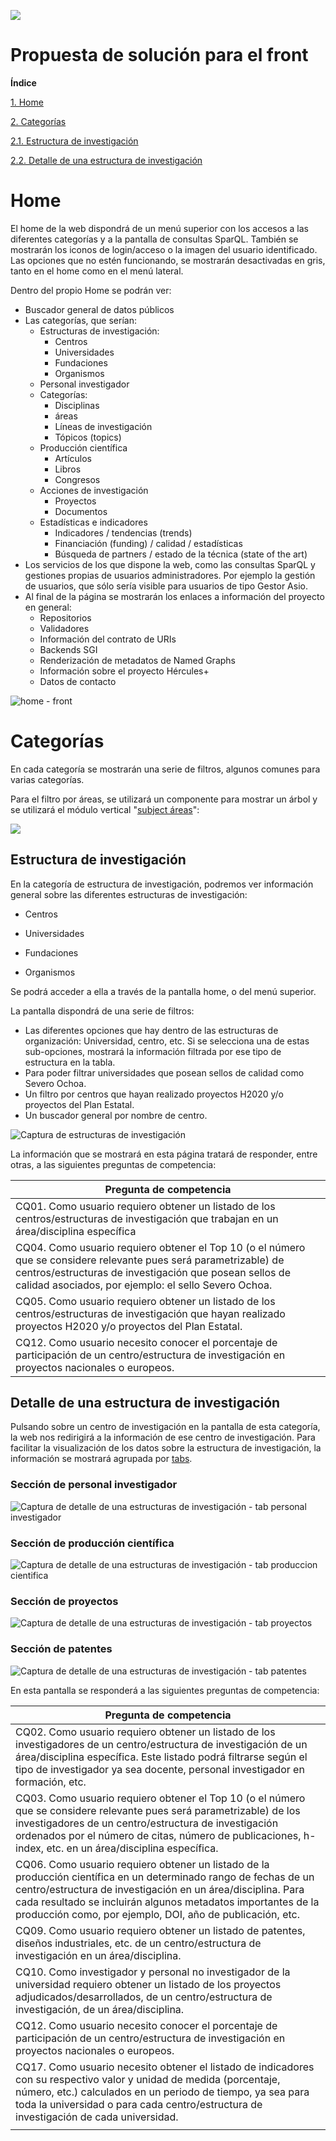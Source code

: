 ![](./images/logos_feder.png)

# Propuesta de solución para el front



**Índice**

[1. Home](#home)

[2. Categorías](#categorías)

[2.1. Estructura de investigación](#estructura-de-investigación)

[2.2. Detalle de una estructura de investigación](#detalle-de-una-estructura-de-investigación)




Home
============

El home de la web dispondrá de un menú superior con los accesos a las diferentes categorías y a la pantalla de consultas SparQL. También se mostrarán los iconos de login/acceso o la imagen del usuario identificado. Las opciones que no estén funcionando, se mostrarán desactivadas en gris, tanto en el home como en el menú lateral.



Dentro del propio Home se podrán ver:

- Buscador general de datos públicos
- Las categorías, que serían:
  - Estructuras de investigación:
    - Centros
    - Universidades
    - Fundaciones
    - Organismos
  - Personal investigador
  - Categorías:
    - Disciplinas
    - áreas
    - Líneas de investigación
    - Tópicos (topics)
  - Producción científica
    - Artículos
    - Libros
    - Congresos
  - Acciones de investigación
    - Proyectos
    - Documentos
  - Estadísticas e indicadores
    - Indicadores / tendencias (trends)
    - Financiación (funding) / calidad / estadísticas
    - Búsqueda de partners / estado de la técnica (state of the art)
- Los servicios de los que dispone la web, como las consultas SparQL y gestiones propias de usuarios administradores. Por ejemplo la gestión de usuarios, que sólo sería visible para usuarios de tipo Gestor Asio.
- Al final de la página se mostrarán los enlaces a información del proyecto en general:
  - Repositorios
  - Validadores
  - Información del contrato de URIs
  - Backends SGI
  - Renderización de metadatos de Named Graphs
  - Información sobre el proyecto Hércules+
  - Datos de contacto







![home - front](./images/screenshots/home.png)





# Categorías



En cada categoría se mostrarán una serie de filtros, algunos comunes para varias categorías.

Para el filtro por áreas, se utilizará un componente para mostrar un árbol y se utilizará el módulo vertical "[subject áreas](https://github.com/weso/hercules-ontology/blob/master/src/asio-module-subjectareas.ttl)":



![](./images/areas.png)



## Estructura de investigación



En la categoría de estructura de investigación, podremos ver información general sobre las diferentes estructuras de investigación:

- Centros

- Universidades

- Fundaciones

- Organismos

  

Se podrá acceder a ella a través de la pantalla home, o del menú superior.

La pantalla dispondrá de una serie de filtros:

- Las diferentes opciones que hay dentro de las estructuras de organización: Universidad, centro, etc. Si se selecciona una de estas sub-opciones, mostrará la información filtrada por ese tipo de estructura en la tabla.
- Para poder filtrar universidades que posean sellos de calidad como Severo Ochoa.
- Un filtro por centros que hayan realizado proyectos H2020 y/o proyectos del Plan Estatal.
- Un buscador general por nombre de centro.



![Captura de estructuras de investigación](./images/screenshots/estructuras.png)



La información que se mostrará en esta página tratará de responder, entre otras, a las siguientes preguntas de competencia:

| Pregunta de competencia                                      |
| ------------------------------------------------------------ |
| CQ01. Como usuario requiero obtener un listado de los centros/estructuras de investigación que trabajan en un área/disciplina específica |
| CQ04. Como usuario requiero obtener el Top 10 (o el número que se considere relevante pues será parametrizable) de centros/estructuras de investigación que posean sellos de calidad asociados, por ejemplo: el sello Severo Ochoa. |
| CQ05. Como usuario requiero obtener un listado de los centros/estructuras de investigación que hayan realizado proyectos H2020 y/o proyectos del Plan Estatal. |
| CQ12. Como usuario necesito conocer el porcentaje de participación de un centro/estructura de investigación en proyectos nacionales o europeos. |



## Detalle de una estructura de investigación

Pulsando sobre un centro de investigación en la pantalla de esta categoría, la web nos redirigirá a la información de ese centro de investigación. Para facilitar la visualización de los datos sobre la estructura de investigación, la información se mostrará agrupada por [tabs](https://getbootstrap.com/docs/4.0/components/navs/).



### Sección de personal investigador

![Captura de detalle de una estructuras de investigación - tab personal investigador](./images/screenshots/detalle-estructuras-personal.png)





### Sección de producción científica

![Captura de detalle de una estructuras de investigación - tab produccion cientifica](./images/screenshots/detalle-estructuras-produccion.png)



### Sección de proyectos

![Captura de detalle de una estructuras de investigación - tab proyectos](./images/screenshots/detalle-estructuras-proyecto.png)



### Sección de patentes

![Captura de detalle de una estructuras de investigación - tab patentes](./images/screenshots/detalle-estructuras-patentes.png)





En esta pantalla se responderá a las siguientes preguntas de competencia:

| Pregunta de competencia                                      |
| ------------------------------------------------------------ |
| CQ02. Como usuario requiero obtener un listado de los investigadores de un centro/estructura de investigación de un área/disciplina específica. Este listado podrá filtrarse según el tipo de investigador ya sea docente, personal investigador en formación, etc. |
| CQ03. Como usuario requiero obtener el Top 10 (o el número que se considere relevante pues será parametrizable) de los investigadores de un centro/estructura de investigación ordenados por el número de citas, número de publicaciones, h-index, etc. en un área/disciplina específica. |
| CQ06. Como usuario requiero obtener un listado de la producción científica en un determinado rango de fechas de un centro/estructura de investigación en un área/disciplina. Para cada resultado se incluirán algunos metadatos importantes de la producción como, por ejemplo, DOI, año de publicación, etc. |
| CQ09. Como usuario requiero obtener un listado de patentes, diseños industriales, etc. de un centro/estructura de investigación en un área/disciplina. |
| CQ10. Como investigador y personal no investigador de la universidad requiero obtener un listado de los proyectos adjudicados/desarrollados, de un centro/estructura de investigación, de un área/disciplina. |
| CQ12. Como usuario necesito conocer el porcentaje de participación de un centro/estructura de investigación en proyectos nacionales o europeos. |
| CQ17. Como usuario necesito obtener el listado de indicadores con su respectivo valor y unidad de medida (porcentaje, número, etc.) calculados en un periodo de tiempo, ya sea para toda la universidad o para cada centro/estructura de investigación de cada universidad. |
|                                                              |




